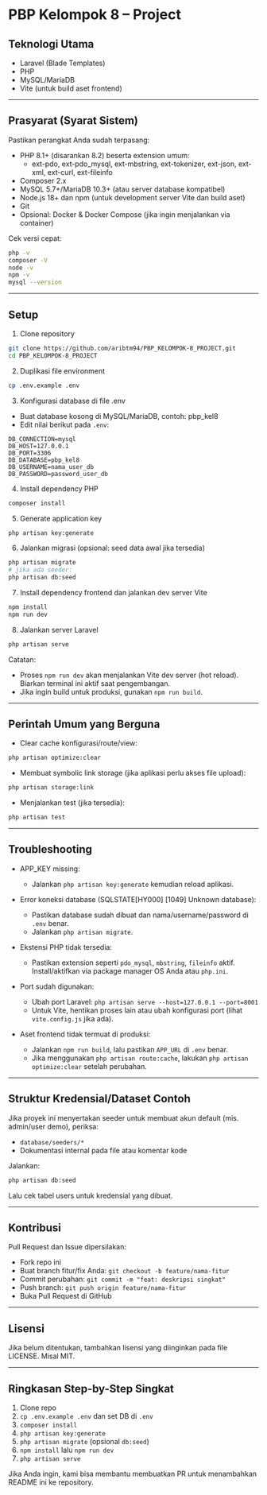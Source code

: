 # PBP Kelompok 8 – Project

## Teknologi Utama
- Laravel (Blade Templates)
- PHP
- MySQL/MariaDB
- Vite (untuk build aset frontend)

---

## Prasyarat (Syarat Sistem)

Pastikan perangkat Anda sudah terpasang:
- PHP 8.1+ (disarankan 8.2) beserta extension umum:
  - ext-pdo, ext-pdo_mysql, ext-mbstring, ext-tokenizer, ext-json, ext-xml, ext-curl, ext-fileinfo
- Composer 2.x
- MySQL 5.7+/MariaDB 10.3+ (atau server database kompatibel)
- Node.js 18+ dan npm (untuk development server Vite dan build aset)
- Git
- Opsional: Docker & Docker Compose (jika ingin menjalankan via container)

Cek versi cepat:
```bash
php -v
composer -V
node -v
npm -v
mysql --version
```

---

## Setup

1) Clone repository
```bash
git clone https://github.com/aribtm94/PBP_KELOMPOK-8_PROJECT.git
cd PBP_KELOMPOK-8_PROJECT
```

2) Duplikasi file environment
```bash
cp .env.example .env
```

3) Konfigurasi database di file .env
- Buat database kosong di MySQL/MariaDB, contoh: pbp_kel8
- Edit nilai berikut pada `.env`:
```
DB_CONNECTION=mysql
DB_HOST=127.0.0.1
DB_PORT=3306
DB_DATABASE=pbp_kel8
DB_USERNAME=nama_user_db
DB_PASSWORD=password_user_db
```

4) Install dependency PHP
```bash
composer install
```

5) Generate application key
```bash
php artisan key:generate
```

6) Jalankan migrasi (opsional: seed data awal jika tersedia)
```bash
php artisan migrate
# jika ada seeder:
php artisan db:seed
```

7) Install dependency frontend dan jalankan dev server Vite
```bash
npm install
npm run dev
```

8) Jalankan server Laravel
```bash
php artisan serve
```

Catatan:
- Proses `npm run dev` akan menjalankan Vite dev server (hot reload). Biarkan terminal ini aktif saat pengembangan.
- Jika ingin build untuk produksi, gunakan `npm run build`.

---

## Perintah Umum yang Berguna

- Clear cache konfigurasi/route/view:
```bash
php artisan optimize:clear
```

- Membuat symbolic link storage (jika aplikasi perlu akses file upload):
```bash
php artisan storage:link
```

- Menjalankan test (jika tersedia):
```bash
php artisan test
```

---

## Troubleshooting

- APP_KEY missing:
  - Jalankan `php artisan key:generate` kemudian reload aplikasi.

- Error koneksi database (SQLSTATE[HY000] [1049] Unknown database):
  - Pastikan database sudah dibuat dan nama/username/password di `.env` benar.
  - Jalankan `php artisan migrate`.

- Ekstensi PHP tidak tersedia:
  - Pastikan extension seperti `pdo_mysql`, `mbstring`, `fileinfo` aktif. Install/aktifkan via package manager OS Anda atau `php.ini`.

- Port sudah digunakan:
  - Ubah port Laravel: `php artisan serve --host=127.0.0.1 --port=8001`
  - Untuk Vite, hentikan proses lain atau ubah konfigurasi port (lihat `vite.config.js` jika ada).

- Aset frontend tidak termuat di produksi:
  - Jalankan `npm run build`, lalu pastikan `APP_URL` di `.env` benar.
  - Jika menggunakan `php artisan route:cache`, lakukan `php artisan optimize:clear` setelah perubahan.

---

## Struktur Kredensial/Dataset Contoh

Jika proyek ini menyertakan seeder untuk membuat akun default (mis. admin/user demo), periksa:
- `database/seeders/*`
- Dokumentasi internal pada file atau komentar kode

Jalankan:
```bash
php artisan db:seed
```
Lalu cek tabel users untuk kredensial yang dibuat.

---

## Kontribusi

Pull Request dan Issue dipersilakan:
- Fork repo ini
- Buat branch fitur/fix Anda: `git checkout -b feature/nama-fitur`
- Commit perubahan: `git commit -m "feat: deskripsi singkat"`
- Push branch: `git push origin feature/nama-fitur`
- Buka Pull Request di GitHub

---

## Lisensi

Jika belum ditentukan, tambahkan lisensi yang diinginkan pada file LICENSE. Misal MIT.

---

## Ringkasan Step-by-Step Singkat

1. Clone repo
2. `cp .env.example .env` dan set DB di `.env`
3. `composer install`
4. `php artisan key:generate`
5. `php artisan migrate` (opsional `db:seed`)
6. `npm install` lalu `npm run dev`
7. `php artisan serve`

Jika Anda ingin, kami bisa membantu membuatkan PR untuk menambahkan README ini ke repository.